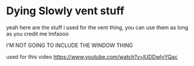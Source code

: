# Dying Slowly vent stuff
yeah here are the stuff i used for the vent thing, you can use them as long as you credit me lmfaooo

I'M NOT GOING TO INCLUDE THE WINDOW THING

used for this video https://www.youtube.com/watch?v=lUDDwIyYQac
